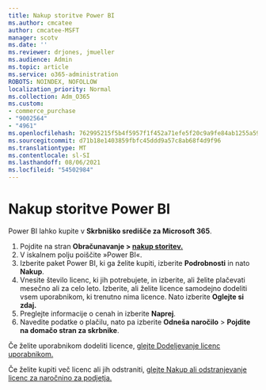 ```yaml
---
title: Nakup storitve Power BI
ms.author: cmcatee
author: cmcatee-MSFT
manager: scotv
ms.date: ''
ms.reviewer: drjones, jmueller
ms.audience: Admin
ms.topic: article
ms.service: o365-administration
ROBOTS: NOINDEX, NOFOLLOW
localization_priority: Normal
ms.collection: Adm_O365
ms.custom:
- commerce_purchase
- "9002564"
- "4961"
ms.openlocfilehash: 762995215f5b4f5957f1f452a71efe5f20c9a9fe84ab1255a59fb7e67dda15fa
ms.sourcegitcommit: d71b18e1403859fbfc45ddd9a57c8ab68f4d9f96
ms.translationtype: MT
ms.contentlocale: sl-SI
ms.lasthandoff: 08/06/2021
ms.locfileid: "54502984"
---
```

# <a name="purchase-power-bi"></a>Nakup storitve Power BI

Power BI lahko kupite v **Skrbniško središče za Microsoft 365**.

1. Pojdite na stran **Obračunavanje > [nakup storitev.](https://go.microsoft.com/fwlink/p/?linkid=868433)**
2. V iskalnem polju poiščite »Power BI«.
3. Izberite paket Power BI, ki ga želite kupiti, izberite **Podrobnosti** in nato **Nakup**.
4. Vnesite število licenc, ki jih potrebujete, in izberite, ali želite plačevati mesečno ali za celo leto. Izberite, ali želite licence samodejno dodeliti vsem uporabnikom, ki trenutno nima licence. Nato izberite **Oglejte si zdaj.**
5. Preglejte informacije o cenah in izberite **Naprej**.
6. Navedite podatke o plačilu, nato pa izberite **Odneša naročilo**  >  **Pojdite na domačo stran za skrbnike**.

Če želite uporabnikom dodeliti licence, [glejte Dodeljevanje licenc uporabnikom.](/microsoft-365/admin/manage/assign-licenses-to-users)

Če želite kupiti več licenc ali jih odstraniti, [glejte Nakup ali odstranjevanje licenc za naročnino za podjetja.](/microsoft-365/commerce/licenses/buy-licenses)